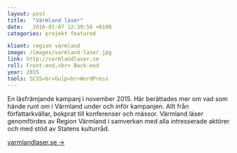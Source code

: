 ```yaml
---
layout: post
title:  "Värmland läser"
date:   2016-01-07 12:39:56 +0100
categories: projekt featured

klient: region värmland
image: /images/varmland-laser.jpg
link: http://varmlandlaser.se
roll: Front-end,<br> Back-end
year: 2015
tools: SCSS<br>Gulp<br>WordPress
---
```


En läsfrämjande kampanj i november 2015. Här berättades mer om vad som hände runt om i Värmland under och inför kampanjen. Allt från författarkvällar, bokprat till konferenser och mässor.
Värmland läser genomfördes av Region Värmland i samverkan med alla intresserade aktörer och med stöd av Statens kulturråd.

[varmlandlaser.se →](http://varmlandlaser.se)
